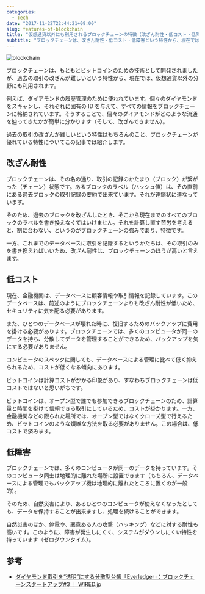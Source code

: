 ```yaml
---
categories:
  - Tech
date: "2017-11-22T22:44:21+09:00"
slug: features-of-blockchain
title: "仮想通貨以外にも利用されるブロックチェーンの特徴（改ざん耐性・低コスト・低障害）"
subtitle: "ブロックチェーンは、改ざん耐性・低コスト・低障害という特性から、現在では、仮想通貨以外の分野にも利用されます。"
---
```


<img src="/images/2017/11/blockchain.jpg" alt="blockchain">

ブロックチェーンは、もともとビットコインのための技術として開発されましたが、過去の取引の改ざんが難しいという特性から、現在では、仮想通貨以外の分野にも利用されます。

例えば、ダイアモンドの履歴管理のために使われています。個々のダイヤモンドをスキャンし、それぞれに固有の ID を与えて、すべての情報をブロックチェーンに格納されています。そうすることで、個々のダイアモンドがどのような流通を辿ってきたかが簡単に分かります（そして、改ざんできません）。

過去の取引の改ざんが難しいという特性はもちろんのこと、ブロックチェーンが優れている特性についてこの記事では紹介します。

## 改ざん耐性

ブロックチェーンは、その名の通り、取引の記録のかたまり（ブロック）が繋がった（チェーン）状態です。あるブロックのラベル（ハッシュ値）は、その直前にある過去ブロックの取引記録の要約で出来ています。それが連鎖状に連なっています。

そのため、過去のブロックを改ざんしたとき、そこから現在までのすべてのブロックのラベルを書き換えなくてはいけません。それを計算し直す苦労を考えると、割に合わない、というのがブロックチェーンの強みであり、特徴です。

一方、これまでのデータベースに取引を記録するというかたちは、その取引のみを書き換えればいいため、改ざん耐性は、ブロックチェーンのほうが高いと言えます。

## 低コスト

現在、金融機関は、データベースに顧客情報や取引情報を記録しています。このデータベースは、前述のようにブロックチェーンよりも改ざん耐性が低いため、セキュリティに気を配る必要があります。

また、ひとつのデータベースが壊れた時に、復旧するためのバックアップに費用を掛ける必要があります。ブロックチェーンでは、多くのコンピュータが同一のデータを持ち、分散してデータを管理することができるため、バックアップを気にする必要がありません。

コンピュータのスペックに関しても、データベースによる管理に比べて低く抑えられるため、コストが低くなる傾向にあります。

ビットコインは計算コストがかかる印象があり、すなわちブロックチェーンは低コストではないと思いがちです。

ビットコインは、オープン型で誰でも参加できるブロックチェーンのため、計算量と時間を掛けて信頼できる取引にしているため、コストが掛かります。一方、金融機関などの限られた場所では、オープン型ではなくクローズ型で行えるため、ビットコインのような煩雑な方法を取る必要がありません。この場合は、低コストで済みます。

## 低障害

ブロックチェーンでは、多くのコンピュータが同一のデータを持っています。そのコンピュータ同士は地理的に離れた場所に設置できます（もちろん、データベースによる管理でもバックアップ機は地理的に離れたところに置くのが一般的）。

そのため、自然災害により、あるひとつのコンピュータが使えなくなったとしても、データを保持することが出来ますし、処理を続けることができます。

自然災害のほか、停電や、悪意ある人の攻撃（ハッキング）などに対する耐性も高いです。このように、障害が発生しにくく、システムがダウンしにくい特性を持っています（ゼロダウンタイム）。

<cryptocurrency>

## 参考

- [ダイヤモンド取引を“透明”にする分散型台帳「Everledger」：ブロックチェーンスタートアップ#3 ｜ WIRED.jp](https://wired.jp/2017/02/22/blockchain-startup-03-everledger/)

